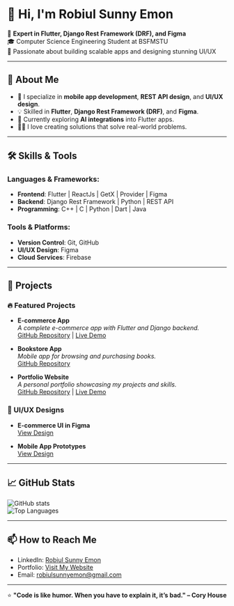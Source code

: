 # 👋 Hi, I'm Robiul Sunny Emon

🚀 **Expert in Flutter, Django Rest Framework (DRF), and Figma**  
🎓 Computer Science Engineering Student at BSFMSTU  
🌟 Passionate about building scalable apps and designing stunning UI/UX  

---

## 🌟 About Me

- 🔭 I specialize in **mobile app development**, **REST API design**, and **UI/UX design**.  
- 💡 Skilled in **Flutter**, **Django Rest Framework (DRF)**, and **Figma**.  
- 🌱 Currently exploring **AI integrations** into Flutter apps.  
- 👨‍💻 I love creating solutions that solve real-world problems.

---

## 🛠️ Skills & Tools

### Languages & Frameworks:
- **Frontend**: Flutter | ReactJs | GetX | Provider | Figma  
- **Backend**: Django Rest Framework | Python | REST API  
- **Programming**: C++ | C | Python | Dart | Java 

### Tools & Platforms:
- **Version Control**: Git, GitHub  
- **UI/UX Design**: Figma  
- **Cloud Services**: Firebase  

---

## 💼 Projects

### 🔥 Featured Projects
- **E-commerce App**  
  _A complete e-commerce app with Flutter and Django backend._  
  [GitHub Repository](#) | [Live Demo](#)

- **Bookstore App**  
  _Mobile app for browsing and purchasing books._  
  [GitHub Repository](#)

- **Portfolio Website**  
  _A personal portfolio showcasing my projects and skills._  
  [GitHub Repository](#) | [Live Demo](#)

### 🎨 UI/UX Designs
- **E-commerce UI in Figma**  
  [View Design](#)

- **Mobile App Prototypes**  
  [View Design](#)

---

## 📈 GitHub Stats

![GitHub stats](https://github-readme-stats.vercel.app/api?username=robiulsunnyemon&show_icons=true&theme=radical)  
![Top Languages](https://github-readme-stats.vercel.app/api/top-langs/?username=robiulsunnyemon&layout=compact&theme=radical)

---

## 📫 How to Reach Me

- LinkedIn: [Robiul Sunny Emon](#)  
- Portfolio: [Visit My Website](#)  
- Email: robiulsunnyemon@gmail.com  

---

⭐ **"Code is like humor. When you have to explain it, it’s bad." – Cory House**
